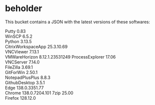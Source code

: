 # beholder
This bucket contains a JSON with the latest versions of these softwares:

Putty              0.83           
WinSCP             6.5.2          
Python             3.13.5         
CitrixWorkspaceApp 25.3.10.69     
VNCViewer          7.13.1         
VMWareHorizon      8.12.1.23531249
ProcessExplorer    17.06          
VNCServer          7.14.0         
FileZilla          3.69.1         
GitForWin          2.50.1         
NotepadPlusPlus    8.8.3          
GithubDesktop      3.5.1          
Edge               138.0.3351.77  
Chrome             138.0.7204.101 
7zip               25.00          
Firefox            128.12.0         



